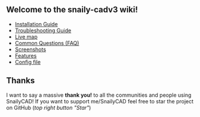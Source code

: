 ## Welcome to the snaily-cadv3 wiki!

- [Installation Guide](https://github.com/Dev-CasperTheGhost/snaily-cadv3/wiki/Installation-Guide)
- [Troubleshooting Guide](https://github.com/Dev-CasperTheGhost/snaily-cadv3/wiki/Troubleshooting)
- [Live map](https://github.com/Dev-CasperTheGhost/snaily-cadv3/wiki/Live-Map)
- [Common Questions (FAQ)](<https://github.com/Dev-CasperTheGhost/snaily-cadv3/wiki/Common-Questions-(FAQ)>)
- [Screenshots](https://github.com/Dev-CasperTheGhost/snaily-cadv3/wiki/Screenshots)
- [Features](https://github.com/Dev-CasperTheGhost/snaily-cadv3/wiki/%E2%9C%A8-Features)
- [Config file](https://github.com/Dev-CasperTheGhost/snaily-cadv3/wiki/Config-file)

## Thanks

I want to say a massive **thank you!** to all the communities and people using SnailyCAD! If you want to support me/SnailyCAD feel free to star the project on GitHub (_top right button "Star"_)
